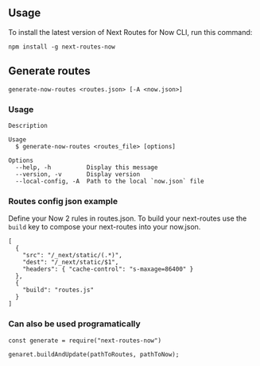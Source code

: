 ## Usage

To install the latest version of Next Routes for Now CLI, run this command:

```
npm install -g next-routes-now
```

## Generate routes

```
generate-now-routes <routes.json> [-A <now.json>]
```

### Usage

```
Description

Usage
  $ generate-now-routes <routes_file> [options]

Options
  --help, -h          Display this message
  --version, -v       Display version
  --local-config, -A  Path to the local `now.json` file
```

### Routes config json example

Define your Now 2 rules in routes.json. To build your next-routes use the `build`
key to compose your next-routes into your now.json.

```
[
  {
    "src": "/_next/static/(.*)",
    "dest": "/_next/static/$1",
    "headers": { "cache-control": "s-maxage=86400" }
  },
  {
    "build": "routes.js"
  }
]
```

### Can also be used programatically

```
const generate = require("next-routes-now")

genaret.buildAndUpdate(pathToRoutes, pathToNow);
```
